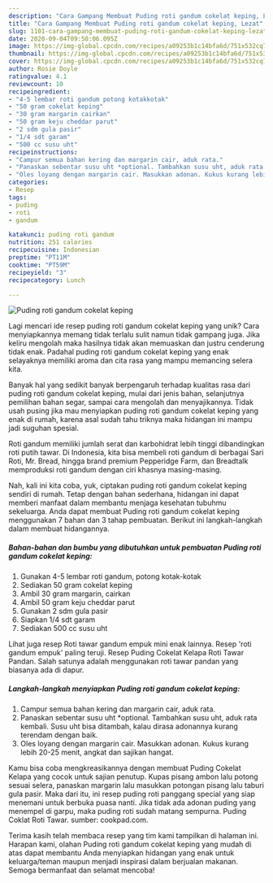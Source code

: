 ```yaml
---
description: "Cara Gampang Membuat Puding roti gandum cokelat keping, Lezat"
title: "Cara Gampang Membuat Puding roti gandum cokelat keping, Lezat"
slug: 1101-cara-gampang-membuat-puding-roti-gandum-cokelat-keping-lezat
date: 2020-09-04T09:50:06.095Z
image: https://img-global.cpcdn.com/recipes/a09253b1c14bfa6d/751x532cq70/puding-roti-gandum-cokelat-keping-foto-resep-utama.jpg
thumbnail: https://img-global.cpcdn.com/recipes/a09253b1c14bfa6d/751x532cq70/puding-roti-gandum-cokelat-keping-foto-resep-utama.jpg
cover: https://img-global.cpcdn.com/recipes/a09253b1c14bfa6d/751x532cq70/puding-roti-gandum-cokelat-keping-foto-resep-utama.jpg
author: Rosie Doyle
ratingvalue: 4.1
reviewcount: 10
recipeingredient:
- "4-5 lembar roti gandum potong kotakkotak"
- "50 gram cokelat keping"
- "30 gram margarin cairkan"
- "50 gram keju cheddar parut"
- "2 sdm gula pasir"
- "1/4 sdt garam"
- "500 cc susu uht"
recipeinstructions:
- "Campur semua bahan kering dan margarin cair, aduk rata."
- "Panaskan sebentar susu uht *optional. Tambahkan susu uht, aduk rata kembali. Susu uht bisa ditambah, kalau dirasa adonannya kurang terendam dengan baik."
- "Oles loyang dengan margarin cair. Masukkan adonan. Kukus kurang lebih 20-25 menit, angkat dan sajikan hangat."
categories:
- Resep
tags:
- puding
- roti
- gandum

katakunci: puding roti gandum 
nutrition: 251 calories
recipecuisine: Indonesian
preptime: "PT11M"
cooktime: "PT59M"
recipeyield: "3"
recipecategory: Lunch

---
```



![Puding roti gandum cokelat keping](https://img-global.cpcdn.com/recipes/a09253b1c14bfa6d/751x532cq70/puding-roti-gandum-cokelat-keping-foto-resep-utama.jpg)

Lagi mencari ide resep puding roti gandum cokelat keping yang unik? Cara menyiapkannya memang tidak terlalu sulit namun tidak gampang juga. Jika keliru mengolah maka hasilnya tidak akan memuaskan dan justru cenderung tidak enak. Padahal puding roti gandum cokelat keping yang enak selayaknya memiliki aroma dan cita rasa yang mampu memancing selera kita.

Banyak hal yang sedikit banyak berpengaruh terhadap kualitas rasa dari puding roti gandum cokelat keping, mulai dari jenis bahan, selanjutnya pemilihan bahan segar, sampai cara mengolah dan menyajikannya. Tidak usah pusing jika mau menyiapkan puding roti gandum cokelat keping yang enak di rumah, karena asal sudah tahu triknya maka hidangan ini mampu jadi suguhan spesial.

Roti gandum memiliki jumlah serat dan karbohidrat lebih tinggi dibandingkan roti putih tawar. Di Indonesia, kita bisa membeli roti gandum di berbagai Sari Roti, Mr. Bread, hingga brand premium Pepperidge Farm, dan Breadtalk memproduksi roti gandum dengan ciri khasnya masing-masing.


Nah, kali ini kita coba, yuk, ciptakan puding roti gandum cokelat keping sendiri di rumah. Tetap dengan bahan sederhana, hidangan ini dapat memberi manfaat dalam membantu menjaga kesehatan tubuhmu sekeluarga. Anda dapat membuat Puding roti gandum cokelat keping menggunakan 7 bahan dan 3 tahap pembuatan. Berikut ini langkah-langkah dalam membuat hidangannya.

<!--inarticleads1-->

##### Bahan-bahan dan bumbu yang dibutuhkan untuk pembuatan Puding roti gandum cokelat keping:

1. Gunakan 4-5 lembar roti gandum, potong kotak-kotak
1. Sediakan 50 gram cokelat keping
1. Ambil 30 gram margarin, cairkan
1. Ambil 50 gram keju cheddar parut
1. Gunakan 2 sdm gula pasir
1. Siapkan 1/4 sdt garam
1. Sediakan 500 cc susu uht


Lihat juga resep Roti tawar gandum empuk mini enak lainnya. Resep &#39;roti gandum empuk&#39; paling teruji. Resep Puding Cokelat Kelapa Roti Tawar Pandan. Salah satunya adalah menggunakan roti tawar pandan yang biasanya ada di dapur. 

<!--inarticleads2-->

##### Langkah-langkah menyiapkan Puding roti gandum cokelat keping:

1. Campur semua bahan kering dan margarin cair, aduk rata.
1. Panaskan sebentar susu uht *optional. Tambahkan susu uht, aduk rata kembali. Susu uht bisa ditambah, kalau dirasa adonannya kurang terendam dengan baik.
1. Oles loyang dengan margarin cair. Masukkan adonan. Kukus kurang lebih 20-25 menit, angkat dan sajikan hangat.


Kamu bisa coba mengkreasikannya dengan membuat Puding Cokelat Kelapa yang cocok untuk sajian penutup. Kupas pisang ambon lalu potong sesuai selera, panaskan margarin lalu masukkan potongan pisang lalu taburi gula pasir. Maka dari itu, ini resep puding roti panggang special yang siap menemani untuk berbuka puasa nanti. Jika tidak ada adonan puding yang menempel di garpu, maka puding roti sudah matang sempurna. Puding Coklat Roti Tawar. sumber: cookpad.com. 

Terima kasih telah membaca resep yang tim kami tampilkan di halaman ini. Harapan kami, olahan Puding roti gandum cokelat keping yang mudah di atas dapat membantu Anda menyiapkan hidangan yang enak untuk keluarga/teman maupun menjadi inspirasi dalam berjualan makanan. Semoga bermanfaat dan selamat mencoba!
